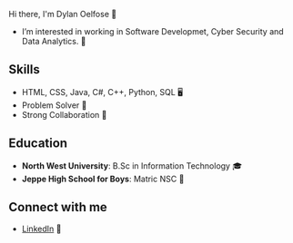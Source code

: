 Hi there, I'm Dylan Oelfose 👋
- I’m interested in working in Software Developmet, Cyber Security and Data Analytics. 🔭

## Skills
- HTML, CSS, Java, C#, C++, Python, SQL 🖥️
- Problem Solver 🤔
- Strong Collaboration 👯

## Education
- **North West University**: B.Sc in Information Technology 🎓
- **Jeppe High School for Boys**: Matric NSC 🏫

## Connect with me
- [LinkedIn](www.linkedin.com/in/dylanoelofse) 🔗
